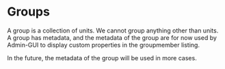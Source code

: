 # Groups #
A group is a collection of units. We cannot group anything other than units. A group has metadata, and
the metadata of the group are for now used by Admin-GUI to display custom properties in the groupmember listing.

In the future, the metadata of the group will be used in more cases.